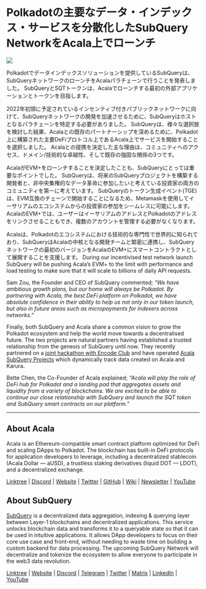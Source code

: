# Polkadotの主要なデータ・インデックス・サービスを分散化したSubQuery NetworkをAcala上でローンチ

![](https://miro.medium.com/max/2400/1*kj_-zZcjeYdYIZVy1atYOg.gif)

Polkadotでデータインデックスソリューションを提供しているSubQueryは、SubQueryネットワークのローンチをAcalaパラチェーンで行うことを発表しました。 SubQueryとSQTトークンは、Acalaでローンチする最初の外部アプリケーションとトークンを目指します。

2022年初頭に予定されているインセンティブ付きパブリックネットワークに向けて、SubQueryネットワークの開発を加速させるために、SubQueryはホストとなるパラチェーンを特定する必要がありました。 SubQueryは、様々な選択肢を検討した結果、Acalaとの既存のパートナーシップを深めるために、Polkadot上に構築された主要DeFiプロトコル上であるAcala上でサービスを開始することを選択しました。 Acalaとの提携を決定した主な理由は、コミュニティへのアクセス、ドメイン/技術的な卓越性、そして既存の強固な関係の3つです。

AcalaがEVM+をローンチすることを決定したことも、SubQueryにとっては重要なポイントでした。 SubQueryは、将来のSubQueryプロジェクトを構築する開発者と、非中央集権的なデータ革命に参加したいと考えている投資家の両方のコミュニティを第一に考えています。 SubQueryのトークン生成イベント(TGE) は、EVM互換のチェーンで開始することになるため、Metamaskを使用してイーサリアムのエコシステムからの投資家の参加をシームレスに可能にします。 AcalaのEVM+では、ユーザーはイーサリアムのアドレスとPolkadotのアドレスをリンクさせることもでき、複数のアカウントを管理する必要がなくなります。

Acalaは、Polkadotのエコシステムにおける技術的な専門性で世界的に知られており、SubQueryはAcalaの中核となる開発チームと緊密に連携し、SubQueryネットワークの最初のバージョンをAcalaのEVM+にスマートコントラクトとして展開することを支援します。 During our incentivised test network launch SubQuery will be pushing Acala’s EVM+ to the limit with performance and load testing to make sure that it will scale to billions of daily API requests.

Sam Zou, the Founder and CEO of SubQuery commented; _“We have ambitious growth plans, but our home will always be Polkadot. By partnering with Acala, the best DeFi platform on Polkadot, we have absolute confidence in their ability to help us not only in our token launch, but also in future areas such as micropayments for indexers across networks.”_

Finally, both SubQuery and Acala share a common vision to grow the Polkadot ecosystem and help the world move towards a decentralised future. The two projects are natural partners having established a trusted relationship from the genesis of SubQuery until now. They recently partnered on a  [joint hackathon with Encode Club](https://medium.com/encode-club/polkadot-hack-challenges-7cfeba1a4c0e)  and have operated  [Acala SubQuery Projects](https://subquery.medium.com/subquery-integrates-acala-to-aggregate-and-serve-defi-data-to-polkadot-and-kusama-builders-fc9af6a7aae1)  which dynamically track data created on Acala and Karura.

Bette Chen, the Co-Founder of Acala explained; _“Acala will play the role of DeFi hub for Polkadot and a landing pad that aggregates assets and liquidity from a variety of blockchains. We are excited to be able to continue our close relationship with SubQuery and launch the SQT token and SubQuery smart contracts on our platform.”_

---

## About Acala

Acala is an Ethereum-compatible smart contract platform optimized for DeFi and scaling DApps to Polkadot. The blockchain has built-in DeFi protocols for application developers to leverage, including a decentralized stablecoin (Acala Dollar — aUSD), a trustless staking derivatives (liquid DOT — LDOT), and a decentralized exchange.

[Linktree](https://linktr.ee/acalanetwork)  | [Discord](https://discord.gg/vdbFVCH)  | [Website](https://acala.network/)  | [Twitter](https://twitter.com/AcalaNetwork)  | [GitHub](https://github.com/AcalaNetwork/Acala)  | [Wiki](https://github.com/AcalaNetwork/Acala/wiki)  | [Newsletter](https://share.hsforms.com/1X9RxkXk-R62I0VNbATaDXw4h8qc)  | [YouTube](http://youtube.com/c/acalanetwork)

## About SubQuery

[SubQuery](https://subquery.network/)  is a decentralized data aggregation, indexing & querying layer between Layer-1 blockchains and decentralized applications. This service unlocks blockchain data and transforms it to a queryable state so that it can be used in intuitive applications. It allows DApp developers to focus on their core use case and front-end, without needing to waste time on building a custom backend for data processing. The upcoming SubQuery Network will decentralize and tokenize the ecosystem to allow everyone to participate in the web3 data revolution.

​​[Linktree](https://linktr.ee/subquerynetwork)  |  [Website](https://subquery.network/)  |  [Discord](https://discord.com/invite/78zg8aBSMG)  |  [Telegram](https://t.me/subquerynetwork)  |  [Twitter](https://twitter.com/subquerynetwork)  |  [Matrix](https://matrix.to/#/#subquery:matrix.org)  |  [LinkedIn](https://www.linkedin.com/company/subquery)  |  [YouTube](https://www.youtube.com/channel/UCi1a6NUUjegcLHDFLr7CqLw)
